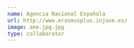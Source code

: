 ```yaml
---
name: Agencia Nacional Española
url: http://www.erasmusplus.injuve.es/
image: ane.jpg.jpg
type: collaborator
---
```

